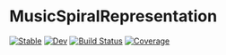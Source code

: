 # MusicSpiralRepresentation

[![Stable](https://img.shields.io/badge/docs-stable-blue.svg)](https://spiralizing.github.io/MusicSpiralRepresentation.jl/stable/)
[![Dev](https://img.shields.io/badge/docs-dev-blue.svg)](https://spiralizing.github.io/MusicSpiralRepresentation.jl/dev/)
[![Build Status](https://github.com/spiralizing/MusicSpiralRepresentation.jl/actions/workflows/CI.yml/badge.svg?branch=main)](https://github.com/spiralizing/MusicSpiralRepresentation.jl/actions/workflows/CI.yml?query=branch%3Amain)
[![Coverage](https://codecov.io/gh/spiralizing/MusicSpiralRepresentation.jl/branch/main/graph/badge.svg)](https://codecov.io/gh/spiralizing/MusicSpiralRepresentation.jl)
